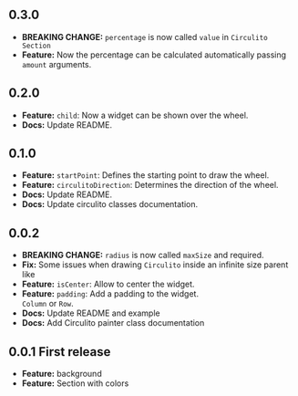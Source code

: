 ## 0.3.0

- **BREAKING CHANGE:** `percentage` is now called `value` in `Circulito Section`<br>
- **Feature:** Now the percentage can be calculated automatically passing `amount` arguments.<br>

## 0.2.0

- **Feature:** `child`: Now a widget can be shown over the wheel.<br>
- **Docs:** Update README.<br>

## 0.1.0

- **Feature:** `startPoint`: Defines the starting point to draw the wheel.<br>
- **Feature:** `circulitoDirection`: Determines the direction of the wheel.<br>
- **Docs:** Update README.<br>
- **Docs:** Update circulito classes documentation.<br>

## 0.0.2

- **BREAKING CHANGE:** `radius` is now called `maxSize` and required.<br>
- **Fix:** Some issues when drawing `Circulito` inside an infinite size parent like
- **Feature:** `isCenter`: Allow to center the widget.<br>
- **Feature:** `padding`: Add a padding to the widget.<br>
  `Column` or `Row`.
- **Docs:** Update README and example<br>
- **Docs:** Add Circulito painter class documentation<br>

## 0.0.1 First release

- **Feature:** background
- **Feature:** Section with colors
